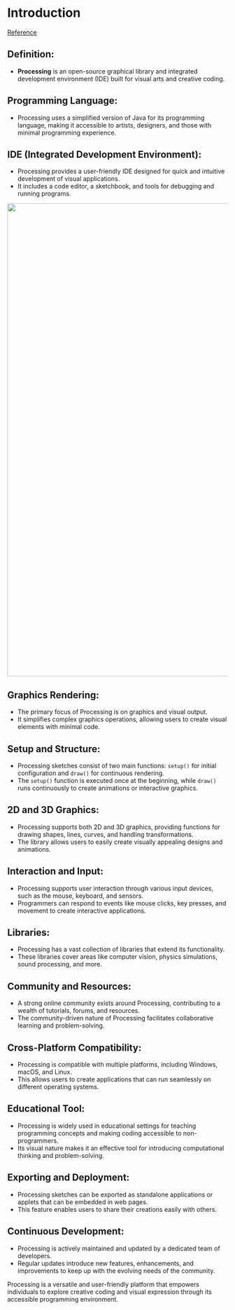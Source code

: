 # Introduction

[Reference](https://processing.org/reference/)

## Definition:
- **Processing** is an open-source graphical library and integrated development environment (IDE) built for visual arts and creative coding.

## Programming Language:
- Processing uses a simplified version of Java for its programming language, making it accessible to artists, designers, and those with minimal programming experience.

## IDE (Integrated Development Environment):
- Processing provides a user-friendly IDE designed for quick and intuitive development of visual applications.
- It includes a code editor, a sketchbook, and tools for debugging and running programs.

<img src="img/IAP/ide.png" width=1080>

## Graphics Rendering:
- The primary focus of Processing is on graphics and visual output.
- It simplifies complex graphics operations, allowing users to create visual elements with minimal code.

## Setup and Structure:
- Processing sketches consist of two main functions: `setup()` for initial configuration and `draw()` for continuous rendering.
- The `setup()` function is executed once at the beginning, while `draw()` runs continuously to create animations or interactive graphics.

## 2D and 3D Graphics:
- Processing supports both 2D and 3D graphics, providing functions for drawing shapes, lines, curves, and handling transformations.
- The library allows users to easily create visually appealing designs and animations.

## Interaction and Input:
- Processing supports user interaction through various input devices, such as the mouse, keyboard, and sensors.
- Programmers can respond to events like mouse clicks, key presses, and movement to create interactive applications.

## Libraries:
- Processing has a vast collection of libraries that extend its functionality.
- These libraries cover areas like computer vision, physics simulations, sound processing, and more.

## Community and Resources:
- A strong online community exists around Processing, contributing to a wealth of tutorials, forums, and resources.
- The community-driven nature of Processing facilitates collaborative learning and problem-solving.

## Cross-Platform Compatibility:
- Processing is compatible with multiple platforms, including Windows, macOS, and Linux.
- This allows users to create applications that can run seamlessly on different operating systems.

## Educational Tool:
- Processing is widely used in educational settings for teaching programming concepts and making coding accessible to non-programmers.
- Its visual nature makes it an effective tool for introducing computational thinking and problem-solving.

## Exporting and Deployment:
- Processing sketches can be exported as standalone applications or applets that can be embedded in web pages.
- This feature enables users to share their creations easily with others.

## Continuous Development:
- Processing is actively maintained and updated by a dedicated team of developers.
- Regular updates introduce new features, enhancements, and improvements to keep up with the evolving needs of the community.

Processing is a versatile and user-friendly platform that empowers individuals to explore creative coding and visual expression through its accessible programming environment.
